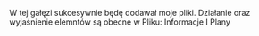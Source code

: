 W tej gałęzi sukcesywnie będę dodawał moje pliki. Działanie oraz wyjaśnienie elemntów  są obecne w Pliku: Informacje I Plany
